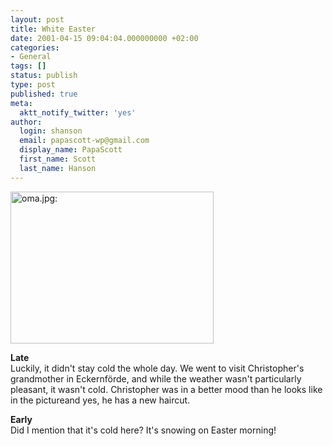 ```yaml
---
layout: post
title: White Easter
date: 2001-04-15 09:04:04.000000000 +02:00
categories:
- General
tags: []
status: publish
type: post
published: true
meta:
  aktt_notify_twitter: 'yes'
author:
  login: shanson
  email: papascott-wp@gmail.com
  display_name: PapaScott
  first_name: Scott
  last_name: Hanson
---
```

<p><img src="https://res.cloudinary.com/papascott/image/upload/wordpress/wp-content/uploads/2001/04/oma.jpg" height="243" width="325" border="0" alt="oma.jpg: " /></p>
<p><b>Late</b><br />
Luckily, it didn't stay cold the whole day. We went to visit Christopher's grandmother in Eckernförde, and while the weather wasn't particularly pleasant, it wasn't cold. Christopher was in a better mood than he looks like in the pictureand yes, he has a new haircut.</p>
<p><b>Early</b><br />
Did I mention that it's cold here? It's snowing on Easter morning!</p>
